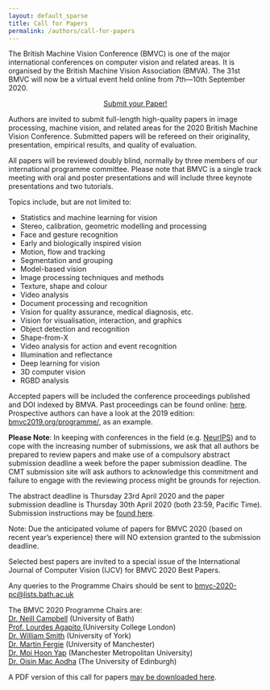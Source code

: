 ```yaml
---
layout: default_sparse
title: Call for Papers
permalink: /authors/call-for-papers
---
```


<!-- <p>Please refer to the <a href="../../workshops/index.html">workshops page</a> for links to workshop calls for papers. </p> -->

<p>The British Machine Vision Conference (BMVC) is one of the major international conferences on computer vision and related areas. It is organised by the British Machine Vision Association (BMVA). The 31st BMVC will now be a virtual event held online from 7th—10th September 2020.</p>

<p style="text-align: center;"><a class="btn btn-primary" role="button" href="https://cmt3.research.microsoft.com/BMVC2020">Submit your Paper!</a></p>

<p>Authors are invited to submit full-length high-quality papers in image processing, machine vision, and related areas for the 2020 British Machine Vision Conference. Submitted papers will be refereed on their originality, presentation, empirical results, and quality of evaluation. </p>

<p>All papers will be reviewed doubly blind, normally by three members of our international programme committee. Please note that BMVC is a single track meeting with oral and poster presentations and will include three keynote presentations and two tutorials.</p>

<p>Topics include, but are not limited to:</p>

<ul>
    <li>Statistics and machine learning for vision</li>
    <li>Stereo, calibration, geometric modelling and processing</li>
    <li>Face and gesture recognition</li>
    <li>Early and biologically inspired vision</li>
    <li>Motion, flow and tracking</li>
    <li>Segmentation and grouping</li>
    <li>Model-based vision</li>
    <li>Image processing techniques and methods</li>
    <li>Texture, shape and colour</li>
    <li>Video analysis</li>
    <li>Document processing and recognition</li>
    <li>Vision for quality assurance, medical diagnosis, etc.</li>
    <li>Vision for visualisation, interaction, and graphics</li>
    <li>Object detection and recognition</li>
    <li>Shape-from-X</li>
    <li>Video analysis for action and event recognition</li>
    <li>Illumination and reflectance</li>
    <li>Deep learning for vision</li>
    <li>3D computer vision</li>
    <li>RGBD analysis</li>
</ul>

<p>Accepted papers will be included the conference proceedings published and DOI indexed by BMVA. Past proceedings can be found online: <a href="https://britishmachinevisionassociation.github.io/bmvc">here</a>. Prospective authors can have a look at the 2019 edition: <a href="https://bmvc2019.org/programme/">bmvc2019.org/programme/</a>, as an example.</p>

<p><strong>Please Note</strong>: In keeping with conferences in the field (e.g. <a href="https://medium.com/@NeurIPSConf/getting-started-with-neurips-2020-e350f9b39c28">NeurIPS</a>) and to cope with the increasing number of submissions, we ask that all authors be prepared to review papers and make use of a compulsory abstract submission deadline a week before the paper submission deadline. The CMT submission site will ask authors to acknowledge this commitment and failure to engage with the reviewing process might be grounds for rejection.</p>

<p>The abstract deadline is Thursday 23rd April 2020 and the paper submission deadline is Thursday 30th April 2020 (both 23:59, Pacific Time). Submission instructions may be <a href="../submit-your-paper-2/index.html">found here</a>.</p>

<p>Note: Due the anticipated volume of papers for BMVC 2020 (based on recent year&#8217;s experience) there will NO extension granted to the submission deadline.</p>

<p>Selected best papers are invited to a special issue of the International Journal of Computer Vision (IJCV) for BMVC 2020 Best Papers.</p>

<p>Any queries to the Programme Chairs should be sent to <a href="mailto:bmvc-2020-pc@lists.bath.ac.uk">bmvc-2020-pc@lists.bath.ac.uk</a></p>

<p>The BMVC 2020 Programme Chairs are:<br>
    <a href="http://cs.bath.ac.uk/~nc537/">Dr. Neill Campbell</a> (University of Bath)<br>
    <a href="http://www0.cs.ucl.ac.uk/staff/L.Agapito/">Prof. Lourdes Agapito </a> (University College London)<br>
    <a href="https://www-users.cs.york.ac.uk/wsmith/">Dr. William Smith</a> (University of York)<br>
    <a href="https://mfergie.github.io/">Dr. Martin Fergie</a> (University of Manchester)<br>
    <a href="http://www2.docm.mmu.ac.uk/STAFF/M.Yap/">Dr. Moi Hoon Yap</a> (Manchester Metropolitan University)<br>
    <a href="https://homepages.inf.ed.ac.uk/omacaod/">Dr. Oisin Mac Aodha</a> (The University of Edinburgh)</p>

<p>A PDF version of this call for papers <a href="../../wp-content/uploads/2020/cfp/bmvc2020cfp.pdf">may be downloaded here</a>.</p>


